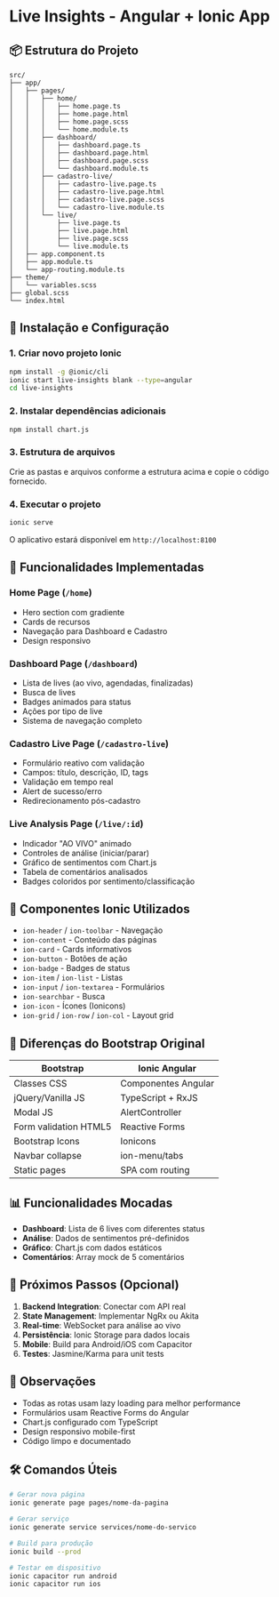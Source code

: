# Live Insights - Angular + Ionic App

## 📦 Estrutura do Projeto

```
src/
├── app/
│   ├── pages/
│   │   ├── home/
│   │   │   ├── home.page.ts
│   │   │   ├── home.page.html
│   │   │   ├── home.page.scss
│   │   │   └── home.module.ts
│   │   ├── dashboard/
│   │   │   ├── dashboard.page.ts
│   │   │   ├── dashboard.page.html
│   │   │   ├── dashboard.page.scss
│   │   │   └── dashboard.module.ts
│   │   ├── cadastro-live/
│   │   │   ├── cadastro-live.page.ts
│   │   │   ├── cadastro-live.page.html
│   │   │   ├── cadastro-live.page.scss
│   │   │   └── cadastro-live.module.ts
│   │   └── live/
│   │       ├── live.page.ts
│   │       ├── live.page.html
│   │       ├── live.page.scss
│   │       └── live.module.ts
│   ├── app.component.ts
│   ├── app.module.ts
│   └── app-routing.module.ts
├── theme/
│   └── variables.scss
├── global.scss
└── index.html
```

## 🚀 Instalação e Configuração

### 1. Criar novo projeto Ionic

```bash
npm install -g @ionic/cli
ionic start live-insights blank --type=angular
cd live-insights
```

### 2. Instalar dependências adicionais

```bash
npm install chart.js
```

### 3. Estrutura de arquivos

Crie as pastas e arquivos conforme a estrutura acima e copie o código fornecido.

### 4. Executar o projeto

```bash
ionic serve
```

O aplicativo estará disponível em `http://localhost:8100`

## 📱 Funcionalidades Implementadas

### Home Page (`/home`)
- Hero section com gradiente
- Cards de recursos
- Navegação para Dashboard e Cadastro
- Design responsivo

### Dashboard Page (`/dashboard`)
- Lista de lives (ao vivo, agendadas, finalizadas)
- Busca de lives
- Badges animados para status
- Ações por tipo de live
- Sistema de navegação completo

### Cadastro Live Page (`/cadastro-live`)
- Formulário reativo com validação
- Campos: título, descrição, ID, tags
- Validação em tempo real
- Alert de sucesso/erro
- Redirecionamento pós-cadastro

### Live Analysis Page (`/live/:id`)
- Indicador "AO VIVO" animado
- Controles de análise (iniciar/parar)
- Gráfico de sentimentos com Chart.js
- Tabela de comentários analisados
- Badges coloridos por sentimento/classificação

## 🎨 Componentes Ionic Utilizados

- `ion-header` / `ion-toolbar` - Navegação
- `ion-content` - Conteúdo das páginas
- `ion-card` - Cards informativos
- `ion-button` - Botões de ação
- `ion-badge` - Badges de status
- `ion-item` / `ion-list` - Listas
- `ion-input` / `ion-textarea` - Formulários
- `ion-searchbar` - Busca
- `ion-icon` - Ícones (Ionicons)
- `ion-grid` / `ion-row` / `ion-col` - Layout grid

## 🔄 Diferenças do Bootstrap Original

| Bootstrap | Ionic Angular |
|-----------|---------------|
| Classes CSS | Componentes Angular |
| jQuery/Vanilla JS | TypeScript + RxJS |
| Modal JS | AlertController |
| Form validation HTML5 | Reactive Forms |
| Bootstrap Icons | Ionicons |
| Navbar collapse | ion-menu/tabs |
| Static pages | SPA com routing |

## 📊 Funcionalidades Mocadas

- **Dashboard**: Lista de 6 lives com diferentes status
- **Análise**: Dados de sentimentos pré-definidos
- **Gráfico**: Chart.js com dados estáticos
- **Comentários**: Array mock de 5 comentários

## 🎯 Próximos Passos (Opcional)

1. **Backend Integration**: Conectar com API real
2. **State Management**: Implementar NgRx ou Akita
3. **Real-time**: WebSocket para análise ao vivo
4. **Persistência**: Ionic Storage para dados locais
5. **Mobile**: Build para Android/iOS com Capacitor
6. **Testes**: Jasmine/Karma para unit tests

## 📝 Observações

- Todas as rotas usam lazy loading para melhor performance
- Formulários usam Reactive Forms do Angular
- Chart.js configurado com TypeScript
- Design responsivo mobile-first
- Código limpo e documentado

## 🛠️ Comandos Úteis

```bash
# Gerar nova página
ionic generate page pages/nome-da-pagina

# Gerar serviço
ionic generate service services/nome-do-servico

# Build para produção
ionic build --prod

# Testar em dispositivo
ionic capacitor run android
ionic capacitor run ios
```
